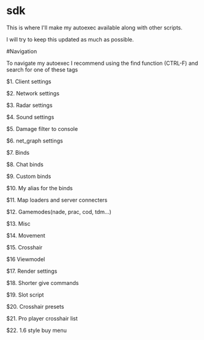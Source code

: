 # sdk

This is where I'll make my autoexec available along with other scripts. 

I will try to keep this updated as much as possible.

#Navigation

To navigate my autoexec I recommend using the find function (CTRL-F) and search for one of these tags

$1.		Client settings

$2.		Network settings

$3.		Radar settings

$4.		Sound settings

$5.		Damage filter to console

$6.		net_graph settings

$7.		Binds

$8.		Chat binds

$9.		Custom binds

$10.	My alias for the binds

$11.	Map loaders and server connecters

$12.	Gamemodes(nade, prac, cod, tdm...)

$13.	Misc

$14.	Movement

$15.	Crosshair

$16		Viewmodel

$17.	Render settings

$18.	Shorter give commands

$19.	Slot script

$20.	Crosshair presets

$21.	Pro player crosshair list

$22. 	1.6 style buy menu